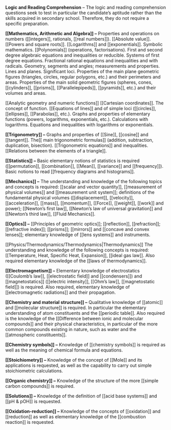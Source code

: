 **Logic and Reading Comprehension** – The logic and reading comprehension questions seek to test in particular the candidate’s aptitude rather than the skills acquired in secondary school. Therefore, they do not require a specific preparation.

**[[Mathematics, Arithmetic and Algebra]] –** Properties and operations on numbers ([[integers]], rationals, [[real numbers]]). [[Absolute value]]. [[Powers and square roots]]. [[Logarithms]] and [[exponentials]]. Symbolic mathematics. [[Polynomials]] (operations, factorisations). First and second degree algebraic equations and inequalities or reducible. Systems of first degree equations. Fractional rational equations and inequalities and with radicals. Geometry, segments and angles; measurements and properties. Lines and planes. Significant loci. Properties of the main plane geometric figures (triangles, circles, regular polygons, etc.) and their perimeters and areas. Properties of the main solid geometric figures (spheres, cones, [[cylinders]], [[prisms]], [[Parallelepipeds]], [[pyramids]], etc.) and their volumes and areas.

[[Analytic geometry and numeric functions]] [[Cartesian coordinates]]. The concept of function. [[Equations of lines]] and of simple loci ([[circles]], [[ellipses]], [[Parabolas]], etc.). Graphs and properties of elementary functions (powers, logarithms, exponentials, etc.). Calculations with logarithms. Equations and inequalities with logarithms or exponentials.

**[[Trigonometry]] –** Graphs and properties of [[Sine]], [[cosine]] and [[tangent]]. The[[ main trigonometric formulas]] (addition, subtraction, duplication, bisection). [[Trigonometric equations]] and inequalities. [[Relations between the elements of a triangle]].

**[[Statistics]] –** Basic elementary notions of statistics is required ([[permutation]], [[combination]], [[Mean]], [[variance]] and [[frequency]]). Basic notions to read [[frequency diagrams and histograms]].

**[[Mechanics]] –** The understanding and knowledge of the following topics and concepts is required: [[scalar and vector quantity]], [[measurement of physical volumes]] and [[measurement unit system]]; definitions of the fundamental physical volumes ([[displacement]], [[velocity]], [[acceleration]], [[mass]], [[momentum]], [[Force]], [[weight]], [[work]] and power); [[Newton’s first law]], [[Newton’s law of universal gravitation]] and [[Newton’s third law]], [[Fluid Mechanics]].

**[[Optics]] –** [[Principles of geometric optics]]; [[reflection]], [[refraction]]; [[refractive index]]; [[prisms]]; [[mirrors]] and [[concave and convex lenses]]; elementary knowledge of [[lens systems]] and instruments.

[[Physics/Thermodynamics/Thermodynamics|Thermodynamics]] The understanding and knowledge of the following concepts is required: [[Temperature, Heat, Specific Heat, Expansion]], [[ideal gas law]]. Also required elementary knowledge of the [[laws of thermodynamics]].

**[[Electromagnetism]] –** Elementary knowledge of electrostatics ([[Coulomb’s law]], [[electrostatic field]] and [[condensers]]) and [[magnetostatics]] ([[electric intensity]], [[Ohm’s law]], [[magnetostatic field]]) is required. Also required, elementary knowledge of [[electromagnetic radiations]] and their propagation.

**[[Chemistry and material structure]] –** Qualitative knowledge of [[atomic]] and [[molecular structure]] is required. In particular the elementary understanding of atom constituents and the [[periodic table]]. Also required is the knowledge of the [[Difference between ionic and molecular compounds]] and their physical characteristics, in particular of the more common compounds existing in nature, such as water and the [[atmospheric constituents]].

**[[Chemistry symbols]] –** Knowledge of [[chemistry symbols]] is required as well as the meaning of chemical formula and equations.

**[[Stoichiometry]] –** Knowledge of the concept of [[Mole]] and its applications is requested, as well as the capability to carry out simple stoichiometric calculations.

**[[Organic chemistry]] –** Knowledge of the structure of the more [[simple carbon compounds]] is required.

**[[Solutions]] –** Knowledge of the definition of [[acid base systems]] and [[pH & pOH]] is requested.

**[[Oxidation-reduction]] –** Knowledge of the concepts of [[oxidation]] and [[reduction]] as well as elementary knowledge of the [[combustion reaction]] is requested.